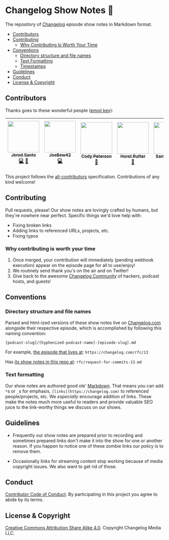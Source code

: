 # Changelog Show Notes 📝

The repository of [Changelog](https://changelog.com) episode show notes in Markdown format.

- [Contributors](#contributors)
- [Contributing](#contributing)
  - [Why Contributing Is Worth Your Time](#why-contributing-is-worth-your-time)
- [Conventions](#conventions)
  - [Directory structure and file names](#directory-structure-and-file-names)
  - [Text Formatting](#text-formatting)
  - [Timestamps](#timestamps)
- [Guidelines](#guidelines)
- [Conduct](#conduct)
- [License & Copyright](#license-&-copyright)

## Contributors

Thanks goes to these wonderful people ([emoji key](https://github.com/kentcdodds/all-contributors#emoji-key)):

<!-- ALL-CONTRIBUTORS-LIST:START - Do not remove or modify this section -->
| [<img src="https://avatars0.githubusercontent.com/u/8212?v=4" width="100px;"/><br /><sub><b>Jerod Santo</b></sub>](https://jerodsanto.net)<br />[💻](https://github.com/thechangelog/show-notes/commits?author=jerodsanto "Code") [📖](https://github.com/thechangelog/show-notes/commits?author=jerodsanto "Documentation") | [<img src="https://avatars2.githubusercontent.com/u/1238549?v=4" width="100px;"/><br /><sub><b>JoeBew42</b></sub>](https://twitch.tv/joebew42)<br />[💻](https://github.com/thechangelog/show-notes/commits?author=joebew42 "Code") | [<img src="https://avatars3.githubusercontent.com/u/378665?v=4" width="100px;"/><br /><sub><b>Cody Peterson</b></sub>](http://humanshapes.co)<br />[📖](https://github.com/thechangelog/show-notes/commits?author=codyjames "Documentation") | [<img src="https://avatars0.githubusercontent.com/u/11322155?v=4" width="100px;"/><br /><sub><b>Horst Rutter</b></sub>](https://keybase.io/hhrutter)<br />[📖](https://github.com/thechangelog/show-notes/commits?author=hhrutter "Documentation") | [<img src="https://avatars1.githubusercontent.com/u/30529399?v=4" width="100px;"/><br /><sub><b>Sanyuj Gupta</b></sub>](https://github.com/sanyuj1997)<br />[📖](https://github.com/thechangelog/show-notes/commits?author=sanyuj1997 "Documentation") | [<img src="https://avatars1.githubusercontent.com/u/39562805?v=4" width="100px;"/><br /><sub><b>Stacy Montemayor</b></sub>](https://github.com/teacupwoozy)<br />[📖](https://github.com/thechangelog/show-notes/commits?author=teacupwoozy "Documentation") | [<img src="https://avatars2.githubusercontent.com/u/963985?v=4" width="100px;"/><br /><sub><b>Timothy Miller</b></sub>](http://timothymiller.guru)<br />[📖](https://github.com/thechangelog/show-notes/commits?author=tjacobdesign "Documentation") |
| :---: | :---: | :---: | :---: | :---: | :---: | :---: |
<!-- ALL-CONTRIBUTORS-LIST:END -->

This project follows the [all-contributors](https://github.com/kentcdodds/all-contributors) specification. Contributions of any kind welcome!

## Contributing

Pull requests, please! Our show notes are lovingly crafted by humans, but they're nowhere near perfect. Specific things we'd love help with:

- Fixing broken links
- Adding links to referenced URLs, projects, etc.
- Fixing typos

### Why contributing is worth your time

1. Once merged, your contribution will immediately (pending webhook execution) appear on the episode page for all to use/enjoy!
2. We routinely send thank you's on the air and on Twitter!
3. Give back to the awesome [Changelog Community](https://changelog.com/community) of hackers, podcast hosts, and guests!

## Conventions

### Directory structure and file names

Parsed and html-ized versions of these show notes live on [Changelog.com](https://changelog.com) alongside their respective episode, which is accomplished by following this naming convention:

`[podcast-slug]/[hyphenized-podcast-name]-[episode-slug].md`

For example, [the episode that lives at](https://changelog.com/rfc/13): `https://changelog.com/rfc/13`

Has [its show notes in this repo at](https://github.com/thechangelog/show-notes/blob/master/rfc/request-for-commits-13.md): `rfc/request-for-commits-13.md`

### Text formatting

Our show notes are authored good ole' [Markdown](https://github.com/adam-p/markdown-here/wiki/Markdown-Cheatsheet). That means you can add `*`s or `_`s for emphasis, `[links](https://changelog.com)` to referenced people/projects, etc. We _especially_ encourage addition of links. These make the notes much more useful to readers and provide valuable SEO juice to the link-worthy things we discuss on our shows.

## Guidelines

* Frequently our show notes are prepared prior to recording
and sometimes prepared links don't make it into the show for one or another reason.
If you happen to notice one of these zombie links our policy is to remove them.

* Occasionally links for streaming content stop working because of media copyright issues.
We also want to get rid of those.

## Conduct

[Contributor Code of Conduct](https://changelog.com/coc). By participating in this project you agree to abide by its terms.

## License & Copyright

[Creative Commons Attribution Share Alike 4.0](https://creativecommons.org/licenses/by-sa/4.0/). Copyright Changelog Media LLC.
